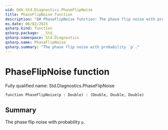 ```yaml
---
uid: Qdk.Std.Diagnostics.PhaseFlipNoise
title: PhaseFlipNoise function
description: "Q# PhaseFlipNoise function: The phase flip noise with probability `p`."
ms.date: 06/02/2025
qsharp.kind: function
qsharp.package: __Std__
qsharp.namespace: Std.Diagnostics
qsharp.name: PhaseFlipNoise
qsharp.summary: "The phase flip noise with probability `p`."
---
```


# PhaseFlipNoise function

Fully qualified name: Std.Diagnostics.PhaseFlipNoise

```qsharp
function PhaseFlipNoise(p : Double) : (Double, Double, Double)
```

## Summary
 The phase flip noise with probability `p`.

